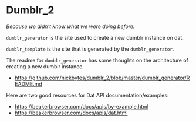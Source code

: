 # Dumblr_2

_Because we didn't know what we were doing before._

`dumblr_generator` is the site used to create a new dumblr instance on dat.

`dumblr_template` is the site that is generated by the `dumblr_generator`.

The readme for `dumblr_generator` has some thoughts on the architecture of creating a new dumblr instance.

* https://github.com/nickbytes/dumblr_2/blob/master/dumblr_generator/README.md

Here are two good resources for Dat API documentation/examples:

* https://beakerbrowser.com/docs/apis/by-example.html
* https://beakerbrowser.com/docs/apis/dat.html
